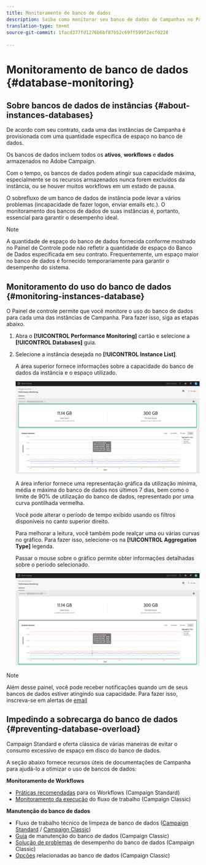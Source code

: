 ```yaml
---
title: Monitoramento de banco de dados
description: Saiba como monitorar seu banco de dados de Campanhas no Painel de controle
translation-type: tm+mt
source-git-commit: 1facd377fd1276b6bf87b52c69ff599f2ecf0228

---
```



# Monitoramento de banco de dados {#database-monitoring}

## Sobre bancos de dados de instâncias {#about-instances-databases}

De acordo com seu contrato, cada uma das instâncias de Campanha é provisionada com uma quantidade específica de espaço no banco de dados.

Os bancos de dados incluem todos os **ativos**, **workflows** e **dados** armazenados no Adobe Campaign.

Com o tempo, os bancos de dados podem atingir sua capacidade máxima, especialmente se os recursos armazenados nunca forem excluídos da instância, ou se houver muitos workflows em um estado de pausa.

O sobrefluxo de um banco de dados de instância pode levar a vários problemas (incapacidade de fazer logon, enviar emails etc.). O monitoramento dos bancos de dados de suas instâncias é, portanto, essencial para garantir o desempenho ideal.

>[!NOTE]
>
>A quantidade de espaço do banco de dados fornecida conforme mostrado no Painel de Controle pode não refletir a quantidade de espaço do Banco de Dados especificada em seu contrato. Frequentemente, um espaço maior no banco de dados é fornecido temporariamente para garantir o desempenho do sistema.

## Monitoramento do uso do banco de dados {#monitoring-instances-database}

O Painel de controle permite que você monitore o uso do banco de dados para cada uma das instâncias de Campanha. Para fazer isso, siga as etapas abaixo.

1. Abra o **[!UICONTROL Performance Monitoring]** cartão e selecione a **[!UICONTROL Databases]** guia.

1. Selecione a instância desejada no **[!UICONTROL Instance List]**.

   A área superior fornece informações sobre a capacidade do banco de dados da instância e o espaço utilizado.

   ![](assets/databases_dashboard.png)

   A área inferior fornece uma representação gráfica da utilização mínima, média e máxima do banco de dados nos últimos 7 dias, bem como o limite de 90% de utilização do banco de dados, representado por uma curva pontilhada vermelha.

   Você pode alterar o período de tempo exibido usando os filtros disponíveis no canto superior direito.

   Para melhorar a leitura, você também pode realçar uma ou várias curvas no gráfico. Para fazer isso, selecione-os na **[!UICONTROL Aggregation Type]** legenda.

   Passar o mouse sobre o gráfico permite obter informações detalhadas sobre o período selecionado.

   ![](assets/databases_dashboard_detail.png)

>[!NOTE]
>
>Além desse painel, você pode receber notificações quando um de seus bancos de dados estiver atingindo sua capacidade. Para fazer isso, inscreva-se em alertas de [email](../../performance-monitoring/using/email-alerting.md)

## Impedindo a sobrecarga do banco de dados {#preventing-database-overload}

Campaign Standard e oferta clássica de várias maneiras de evitar o consumo excessivo de espaço em disco do banco de dados.

A seção abaixo fornece recursos úteis de documentações de Campanha para ajudá-lo a otimizar o uso de bancos de dados:

**Monitoramento de Workflows**

* [Práticas recomendadas](https://docs.adobe.com/content/help/en/campaign-standard/using/managing-processes-and-data/workflow-general-operation/best-practices-workflows.html) para os Workflows (Campaign Standard)
* [Monitoramento da execução](https://docs.adobe.com/help/en/campaign-classic/using/automating-with-workflows/monitoring-workflows/monitoring-workflow-execution.html) do fluxo de trabalho (Campaign Classic)

**Manutenção do banco de dados**

* Fluxo de trabalho técnico de limpeza de banco de dados ([Campaign Standard](https://docs.adobe.com/help/en/campaign-standard/using/administrating/application-settings/technical-workflows.html#list-of-technical-workflows) / [Campaign Classic](https://docs.adobe.com/help/en/campaign-classic/using/monitoring-campaign-classic/data-processing/database-cleanup-workflow.html))
* [Guia](https://docs.adobe.com/content/help/en/campaign-classic/using/monitoring-campaign-classic/database-maintenance/recommendations.html) de manutenção do banco de dados (Campaign Classic)
* [Solução de problemas](https://docs.adobe.com/content/help/en/campaign-classic/using/monitoring-campaign-classic/troubleshooting/database-performances.html) de desempenho do banco de dados (Campaign Classic)
* [Opções](https://docs.adobe.com/help/en/campaign-classic/using/installing-campaign-classic/appendices/configuring-campaign-options.html#database) relacionadas ao banco de dados (Campaign Classic)

